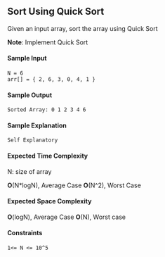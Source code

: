 ## **Sort Using Quick Sort**
Given an input array, sort the array using Quick Sort 

__Note__: Implement Quick Sort

#### **Sample Input**
    N = 6
    arr[] = { 2, 6, 3, 0, 4, 1 }
#### **Sample Output**
    Sorted Array: 0 1 2 3 4 6

#### **Sample Explanation**
    Self Explanatory

#### **Expected Time Complexity**
N: size of array

__O__(N*logN), Average Case
__O__(N^2), Worst Case
#### **Expected Space Complexity**
__O__(logN), Average Case
__O__(N), Worst case

#### **Constraints**
    1<= N <= 10^5
